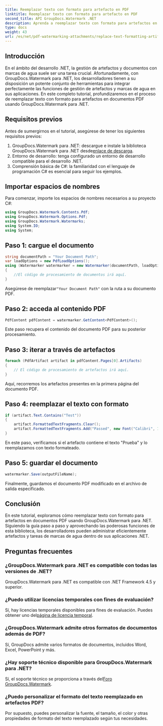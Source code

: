 ```yaml
---
title: Reemplazar texto con formato para artefacto en PDF
linktitle: Reemplazar texto con formato para artefacto en PDF
second_title: API GroupDocs.Watermark .NET
description: Aprenda a reemplazar texto con formato para artefactos en documentos PDF usando GroupDocs.Watermark para .NET. Mejore la gestión de documentos sin esfuerzo.
type: docs
weight: 43
url: /es/net/pdf-watermarking-attachments/replace-text-formatting-artifact-pdf/
---
```

## Introducción
En el ámbito del desarrollo .NET, la gestión de artefactos y documentos con marcas de agua suele ser una tarea crucial. Afortunadamente, con GroupDocs.Watermark para .NET, los desarrolladores tienen a su disposición un potente conjunto de herramientas para integrar perfectamente las funciones de gestión de artefactos y marcas de agua en sus aplicaciones. En este completo tutorial, profundizaremos en el proceso de reemplazar texto con formato para artefactos en documentos PDF usando GroupDocs.Watermark para .NET.
## Requisitos previos
Antes de sumergirnos en el tutorial, asegúrese de tener los siguientes requisitos previos:
1.  GroupDocs.Watermark para .NET: descargue e instale la biblioteca GroupDocs.Watermark para .NET desde[enlace de descarga](https://releases.groupdocs.com/Watermark/net/).
2. Entorno de desarrollo: tenga configurado un entorno de desarrollo compatible para el desarrollo .NET.
3. Comprensión básica de C#: la familiaridad con el lenguaje de programación C# es esencial para seguir los ejemplos.

## Importar espacios de nombres
Para comenzar, importe los espacios de nombres necesarios a su proyecto C#:
```csharp
using GroupDocs.Watermark.Contents.Pdf;
using GroupDocs.Watermark.Options.Pdf;
using GroupDocs.Watermark.Watermarks;
using System.IO;
using System;
```
## Paso 1: cargue el documento
```csharp
string documentPath = "Your Document Path";
var loadOptions = new PdfLoadOptions();
using (Watermarker watermarker = new Watermarker(documentPath, loadOptions))
{
    //El código de procesamiento de documentos irá aquí.
}
```
 Asegúrese de reemplazar`"Your Document Path"` con la ruta a su documento PDF.
## Paso 2: acceda al contenido PDF
```csharp
PdfContent pdfContent = watermarker.GetContent<PdfContent>();
```
Este paso recupera el contenido del documento PDF para su posterior procesamiento.
## Paso 3: iterar a través de artefactos
```csharp
foreach (PdfArtifact artifact in pdfContent.Pages[0].Artifacts)
{
    // El código de procesamiento de artefactos irá aquí.
}
```
Aquí, recorremos los artefactos presentes en la primera página del documento PDF.
## Paso 4: reemplazar el texto con formato
```csharp
if (artifact.Text.Contains("Test"))
{
    artifact.FormattedTextFragments.Clear();
    artifact.FormattedTextFragments.Add("Passed", new Font("Calibri", 19, FontStyle.Bold), Color.Red, Color.Aqua);
}
```
En este paso, verificamos si el artefacto contiene el texto "Prueba" y lo reemplazamos con texto formateado.
## Paso 5: guardar el documento
```csharp
watermarker.Save(outputFileName);
```
Finalmente, guardamos el documento PDF modificado en el archivo de salida especificado.

## Conclusión
En este tutorial, exploramos cómo reemplazar texto con formato para artefactos en documentos PDF usando GroupDocs.Watermark para .NET. Siguiendo la guía paso a paso y aprovechando las poderosas funciones de esta biblioteca, los desarrolladores pueden administrar eficientemente artefactos y tareas de marcas de agua dentro de sus aplicaciones .NET.
## Preguntas frecuentes
### ¿GroupDocs.Watermark para .NET es compatible con todas las versiones de .NET?
GroupDocs.Watermark para .NET es compatible con .NET Framework 4.5 y superior.
### ¿Puedo utilizar licencias temporales con fines de evaluación?
 Sí, hay licencias temporales disponibles para fines de evaluación. Puedes obtener uno del[página de licencia temporal](https://purchase.groupdocs.com/temporary-license/).
### ¿GroupDocs.Watermark admite otros formatos de documentos además de PDF?
Sí, GroupDocs admite varios formatos de documentos, incluidos Word, Excel, PowerPoint y más.
### ¿Hay soporte técnico disponible para GroupDocs.Watermark para .NET?
 Sí, el soporte técnico se proporciona a través del[Foro GroupDocs.Watermark](https://forum.groupdocs.com/c/watermark/19).
### ¿Puedo personalizar el formato del texto reemplazado en artefactos PDF?
Por supuesto, puedes personalizar la fuente, el tamaño, el color y otras propiedades de formato del texto reemplazado según tus necesidades.